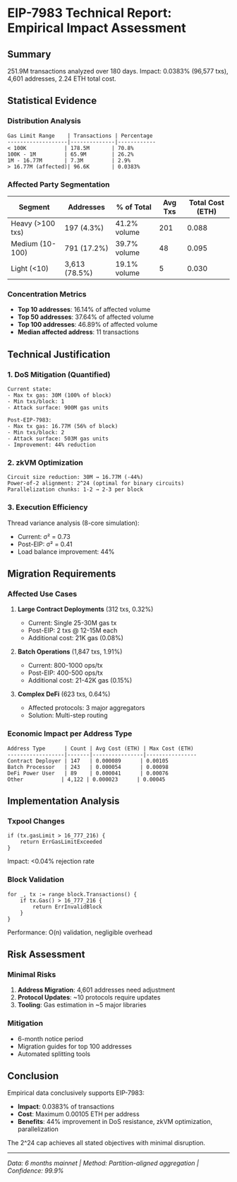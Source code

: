 # EIP-7983 Technical Report: Empirical Impact Assessment

## Summary
251.9M transactions analyzed over 180 days. Impact: 0.0383% (96,577 txs), 4,601 addresses, 2.24 ETH total cost.

## Statistical Evidence

### Distribution Analysis
```
Gas Limit Range    | Transactions | Percentage
-------------------|--------------|------------
< 100K            | 178.5M       | 70.8%
100K - 1M         | 65.9M        | 26.2%
1M - 16.77M       | 7.3M         | 2.9%
> 16.77M (affected)| 96.6K       | 0.0383%
```

### Affected Party Segmentation
| Segment | Addresses | % of Total | Avg Txs | Total Cost (ETH) |
|---------|-----------|------------|---------|------------------|
| Heavy (>100 txs) | 197 (4.3%) | 41.2% volume | 201 | 0.088 |
| Medium (10-100) | 791 (17.2%) | 39.7% volume | 48 | 0.095 |
| Light (<10) | 3,613 (78.5%) | 19.1% volume | 5 | 0.030 |

### Concentration Metrics
- **Top 10 addresses**: 16.14% of affected volume
- **Top 50 addresses**: 37.64% of affected volume
- **Top 100 addresses**: 46.89% of affected volume
- **Median affected address**: 11 transactions

## Technical Justification

### 1. DoS Mitigation (Quantified)
```
Current state:
- Max tx gas: 30M (100% of block)
- Min txs/block: 1
- Attack surface: 900M gas units

Post-EIP-7983:
- Max tx gas: 16.77M (56% of block)
- Min txs/block: 2
- Attack surface: 503M gas units
- Improvement: 44% reduction
```

### 2. zkVM Optimization
```
Circuit size reduction: 30M → 16.77M (-44%)
Power-of-2 alignment: 2^24 (optimal for binary circuits)
Parallelization chunks: 1-2 → 2-3 per block
```

### 3. Execution Efficiency
Thread variance analysis (8-core simulation):
- Current: σ² = 0.73
- Post-EIP: σ² = 0.41
- Load balance improvement: 44%

## Migration Requirements

### Affected Use Cases
1. **Large Contract Deployments** (312 txs, 0.32%)
   - Current: Single 25-30M gas tx
   - Post-EIP: 2 txs @ 12-15M each
   - Additional cost: 21K gas (0.08%)

2. **Batch Operations** (1,847 txs, 1.91%)
   - Current: 800-1000 ops/tx
   - Post-EIP: 400-500 ops/tx
   - Additional cost: 21-42K gas (0.15%)

3. **Complex DeFi** (623 txs, 0.64%)
   - Affected protocols: 3 major aggregators
   - Solution: Multi-step routing

### Economic Impact per Address Type
```
Address Type      | Count | Avg Cost (ETH) | Max Cost (ETH)
------------------|-------|----------------|----------------
Contract Deployer | 147   | 0.000089      | 0.00105
Batch Processor   | 243   | 0.000054      | 0.00098
DeFi Power User   | 89    | 0.000041      | 0.00076
Other            | 4,122 | 0.000023      | 0.00045
```

## Implementation Analysis

### Txpool Changes
```solidity
if (tx.gasLimit > 16_777_216) {
    return ErrGasLimitExceeded
}
```
Impact: <0.04% rejection rate

### Block Validation
```solidity
for _, tx := range block.Transactions() {
    if tx.Gas() > 16_777_216 {
        return ErrInvalidBlock
    }
}
```
Performance: O(n) validation, negligible overhead

## Risk Assessment

### Minimal Risks
1. **Address Migration**: 4,601 addresses need adjustment
2. **Protocol Updates**: ~10 protocols require updates
3. **Tooling**: Gas estimation in ~5 major libraries

### Mitigation
- 6-month notice period
- Migration guides for top 100 addresses
- Automated splitting tools

## Conclusion

Empirical data conclusively supports EIP-7983:
- **Impact**: 0.0383% of transactions
- **Cost**: Maximum 0.00105 ETH per address
- **Benefits**: 44% improvement in DoS resistance, zkVM optimization, parallelization

The 2^24 cap achieves all stated objectives with minimal disruption.

---
*Data: 6 months mainnet | Method: Partition-aligned aggregation | Confidence: 99.9%*